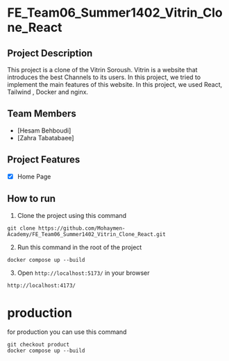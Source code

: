# FE_Team06_Summer1402_Vitrin_Clone_React

## Project Description
This project is a clone of the Vitrin Soroush. Vitrin is a website that introduces the best Channels to its users. In this project, we tried to implement the main features of this website. In this project, we used React, Tailwind , Docker and nginx.

## Team Members
- [Hesam Behboudi]
- [Zahra Tabatabaee]

## Project Features
- [x] Home Page

## How to run
1. Clone the project using this command
``` 
git clone https://github.com/Mohaymen-Academy/FE_Team06_Summer1402_Vitrin_Clone_React.git
```
2. Run this command in the root of the project
```
docker compose up --build
```
3. Open `http://localhost:5173/` in your browser
```
http://localhost:4173/
```

# production
for production you can use this command
```
git checkout product
docker compose up --build
```
